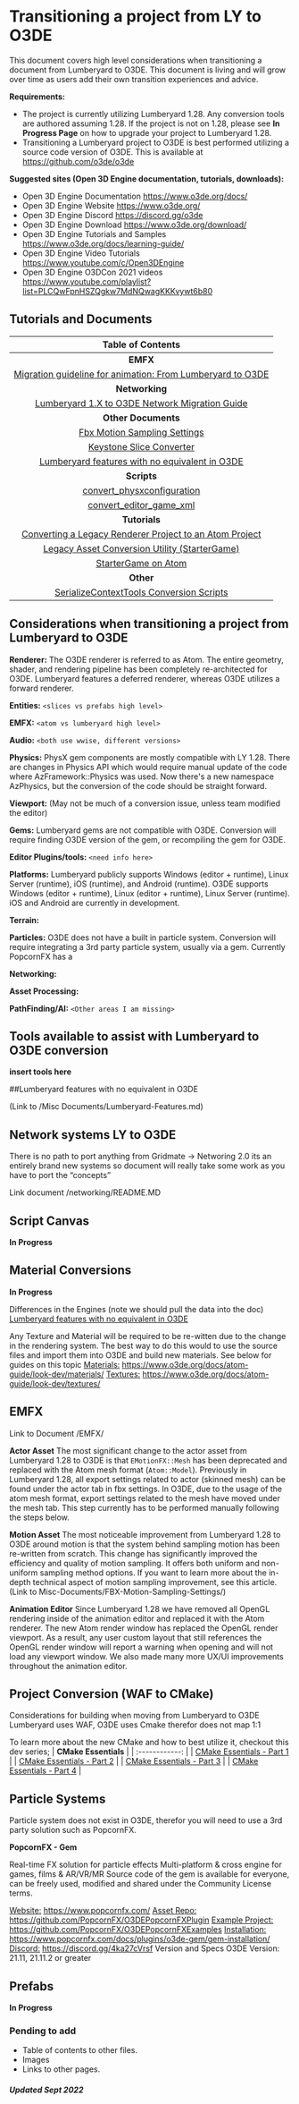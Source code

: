 # Transitioning a project from LY to O3DE

This document covers high level considerations when transitioning a document from Lumberyard to O3DE. This document is living and will grow over time as users add their own transition experiences and advice.

**Requirements:**
- The project is currently utilizing Lumberyard 1.28. Any conversion tools are authored assuming 1.28. If the project is not on 1.28, please see **In Progress Page** on how to upgrade your project to Lumberyard 1.28. 
- Transitioning a Lumberyard project to O3DE is best performed utilizing a source code version of O3DE. This is available at https://github.com/o3de/o3de

**Suggested sites (Open 3D Engine documentation, tutorials, downloads):**
- Open 3D Engine Documentation https://www.o3de.org/docs/
- Open 3D Engine Website https://www.o3de.org/
- Open 3D Engine Discord https://discord.gg/o3de
- Open 3D Engine Download https://www.o3de.org/download/
- Open 3D Engine Tutorials and Samples https://www.o3de.org/docs/learning-guide/
- Open 3D Engine Video Tutorials https://www.youtube.com/c/Open3DEngine
- Open 3D Engine O3DCon 2021 videos https://www.youtube.com/playlist?list=PLCQwFpnHSZQgkw7MdNQwagKKKvywt6b80

## Tutorials and Documents

| **Table of Contents** |
| :------------: |
| **EMFX** |
| [Migration guideline for animation: From Lumberyard to O3DE](/EMFX/) |
| **Networking** |
| [Lumberyard 1.X to O3DE Network Migration Guide](/Networking/) |
| **Other Documents** |
| [Fbx Motion Sampling Settings](/Misc-Documents/FBX-Motion-Sampling-Settings/) |
| [Keystone Slice Converter](/Misc-Documents/Keystone-Slice-Converter/) |
| [Lumberyard features with no equivalent in O3DE](/Misc-Documents/Lumberyard-Features/) |
| **Scripts** |
| [convert_physxconfiguration](/Misc-Documents/Scripts/convert_physxconfiguration/) |
| [convert_editor_game_xml](/Misc-Documents/Scripts/convert_editor_game_xml/) |
| **Tutorials** |
| [Converting a Legacy Renderer Project to an Atom Project](/Misc-Documents/Tutorials/Converting-a-Legacy-Renderer-Project-to-an-Atom-Project/) |
| [Legacy Asset Conversion Utility (StarterGame)](/Misc-Documents/Tutorials/Legacy-Asset-Conversion-Utility/) |
| [StarterGame on Atom](/Misc-Documents/Tutorials/Starter-Game-On-Atom/) |
| **Other** |
| [SerializeContextTools Conversion Scripts](//Misc-Documents/SerializeContextTools-Conversion-Scripts/)

## Considerations when transitioning a project from Lumberyard to O3DE

**Renderer:** The O3DE renderer is referred to as Atom. The entire geometry, shader, and rendering pipeline has been completely re-architected for O3DE. Lumberyard features a deferred renderer, whereas O3DE utilizes a forward renderer.

**Entities:** `<slices vs prefabs high level>`

**EMFX:** `<atom vs lumberyard high level>`

**Audio:** `<both use wwise, different versions>`

**Physics:** PhysX gem components are mostly compatible with LY 1.28. There are changes in Physics API which would require manual update of the code where AzFramework::Physics was used. Now there's a new namespace AzPhysics, but the conversion of the code should be straight forward.

**Viewport:** (May not be much of a conversion issue, unless team modified the editor)

**Gems:** Lumberyard gems are not compatible with O3DE. Conversion will require finding O3DE version of the gem, or recompiling the gem for O3DE. 

**Editor Plugins/tools:** `<need info here>`

**Platforms:** Lumberyard publicly supports Windows (editor + runtime), Linux Server (runtime), iOS (runtime), and Android (runtime). O3DE supports Windows (editor + runtime), Linux (editor + runtime), Linux Server (runtime). iOS and Android are currently in development.

**Terrain:**

**Particles:** O3DE does not have a built in particle system. Conversion will require integrating a 3rd party particle system, usually via a gem. Currently PopcornFX has a 

**Networking:**

**Asset Processing:**

**PathFinding/AI:**
`<Other areas I am missing>`

## Tools available to assist with Lumberyard to O3DE conversion

**insert tools here**

##Lumberyard features with no equivalent in  O3DE

(Link to /Misc Documents/Lumberyard-Features.md)

## Network systems LY to O3DE

There is no path to port anything from Gridmate → Networing 2.0 its an entirely brand new systems so document will really take some work as you have to port the “concepts”

Link document /networking/README.MD

## Script Canvas

**In Progress**

## Material Conversions

**In Progress**

Differences in the Engines (note we should pull the data into the doc)
[Lumberyard features with no equivalent in O3DE](/Misc-Documents/Lumberyard-Features/)

Any Texture and Material will be required to be re-witten due to the change in the rendering system. The best way to do this would to use the source files and import them into O3DE and build new materials. See below for guides on this topic
<u>Materials:</u> https://www.o3de.org/docs/atom-guide/look-dev/materials/
<u>Textures:</u> https://www.o3de.org/docs/atom-guide/look-dev/textures/


## EMFX

Link to Document /EMFX/

**Actor Asset**
The most significant change to the actor asset from Lumberyard 1.28 to O3DE is that `EMotionFX::Mesh` has been deprecated and replaced with the Atom mesh format (`Atom::Model`). Previously in Lumberyard 1.28, all export settings related to actor (skinned mesh) can be found under the actor tab in fbx settings. In O3DE, due to the usage of the atom mesh format, export settings related to the mesh have moved under the mesh tab. This step currently has to be performed manually following the steps below.

**Motion Asset**
The most noticeable improvement from Lumberyard 1.28 to O3DE around motion is that the system behind sampling motion has been re-written from scratch. This change has significantly improved the efficiency and quality of motion sampling. It offers both uniform and non-uniform sampling method options. If you want to learn more about the in-depth technical aspect of motion sampling improvement, see this article.  (Link to Misc-Documents/FBX-Motion-Sampling-Settings/)

**Animation Editor**
Since Lumberyard 1.28 we have removed all OpenGL rendering inside of the animation editor and replaced it with the Atom renderer. The new Atom render window has replaced the OpenGL render viewport. As a result, any user custom layout that still references the OpenGL render window will report a warning when opening and will not load any viewport window. We also made many more UX/UI improvements throughout the animation editor.

## Project Conversion (WAF to CMake)

Considerations for building when moving from Lumberyard to O3DE
Lumberyard uses WAF, O3DE uses Cmake therefor does not map 1:1

To learn more about the new CMake and how to best utilize it, checkout this dev series;
| **CMake Essentials** |
| :------------: |
| [CMake Essentials - Part 1](https://www.o3de.org/blog/posts/cmake-essentials-series-part-1/ ) |
| [CMake Essentials - Part 2](https://www.o3de.org/blog/posts/cmake-essentials-series-part-2/ ) |
| [CMake Essentials - Part 3](https://www.o3de.org/blog/posts/cmake-essentials-series-part-3/ ) |
| [CMake Essentials - Part 4](https://www.o3de.org/blog/posts/cmake-essentials-series-part-4/ ) |

## Particle Systems

Particle system does not exist in O3DE, therefor you will need to use a 3rd party solution such as PopcornFX.

**PopcornFX - Gem**

 Real-time FX solution for particle effects Multi-platform & cross engine for games, films & AR/VR/MR Source code of the gem is available for everyone, can be freely used, modified and shared under the Community License terms.

<u>Website:</u> https://www.popcornfx.com/
<u>Asset Repo:</u> https://github.com/PopcornFX/O3DEPopcornFXPlugin
<u>Example Project:</u> https://github.com/PopcornFX/O3DEPopcornFXExamples
<u>Installation:</u> https://www.popcornfx.com/docs/plugins/o3de-gem/gem-installation/
<u>Discord:</u> https://discord.gg/4ka27cVrsf
Version and Specs O3DE Version: 21.11, 21.11.2 or greater

## Prefabs

**In Progress**

### Pending to add

- Table of contents to other files. 
- Images
- Links to other pages.

##### Updated Sept 2022